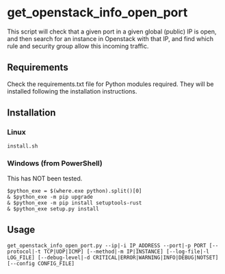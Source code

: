 # get_openstack_info_open_port

This script will check that a given port in a given global (public) IP is open, and then search for an instance in Openstack with that IP, and find which rule and security group allow this incoming traffic.

## Requirements

Check the requirements.txt file for Python modules required. They will be installed following the installation instructions.

## Installation

### Linux

  `install.sh`

### Windows (from PowerShell)

This has NOT been tested.

  ```
  $python_exe = $(where.exe python).split()[0]
  & $python_exe -m pip upgrade
  & $python_exe -m pip install setuptools-rust
  & $python_exe setup.py install
  ```

## Usage

  `get_openstack_info_open_port.py --ip|-i IP_ADDRESS --port|-p PORT [--protocol|-t TCP|UDP|ICMP] [--method|-m IP|INSTANCE] [--log-file|-l LOG_FILE] [--debug-level|-d CRITICAL|ERROR|WARNING|INFO|DEBUG|NOTSET] [--config CONFIG_FILE]`
